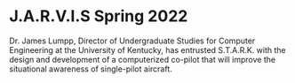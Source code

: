 # J.A.R.V.I.S Spring 2022
 Dr. James Lumpp, Director of Undergraduate Studies for Computer Engineering at the University of Kentucky, has entrusted S.T.A.R.K. with the design and development of a computerized co-pilot that will improve the situational awareness of single-pilot aircraft.
